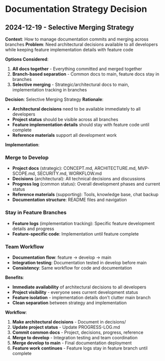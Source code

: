 # Documentation Strategy Decision

## 2024-12-19 - Selective Merging Strategy

**Context**: How to manage documentation commits and merging across branches
**Problem**: Need architectural decisions available to all developers while keeping feature implementation details with feature code

**Options Considered**:
1. **All docs together** - Everything committed and merged together
2. **Branch-based separation** - Common docs to main, feature docs stay in branches
3. **Selective merging** - Strategic/architectural docs to main, implementation tracking in branches

**Decision**: Selective Merging Strategy
**Rationale**: 
- **Architectural decisions** need to be available immediately to all developers
- **Project status** should be visible across all branches
- **Feature implementation details** should stay with feature code until complete
- **Reference materials** support all development work

**Implementation**:

### Merge to Develop
- **Project docs** (strategic): CONCEPT.md, ARCHITECTURE.md, MVP-SCOPE.md, SECURITY.md, WORKFLOW.md
- **Decisions** (architectural): All technical decisions and discussions
- **Progress log** (common status): Overall development phases and current status
- **Reference materials** (supporting): Tools, knowledge base, chat backup
- **Documentation structure**: README files and navigation

### Stay in Feature Branches
- **Feature logs** (implementation tracking): Specific feature development details and progress
- **Feature-specific code**: Implementation until feature complete

### Team Workflow
- **Documentation flow**: feature → develop → main
- **Integration testing**: Documentation tested in develop before main
- **Consistency**: Same workflow for code and documentation

**Benefits**:
- **Immediate availability** of architectural decisions to all developers
- **Project visibility** - everyone sees current development status
- **Feature isolation** - implementation details don't clutter main branch
- **Clean separation** between strategy and implementation

**Workflow**:
1. **Make architectural decisions** - Document in decisions/
2. **Update project status** - Update PROGRESS-LOG.md
3. **Commit common docs** - Project, decisions, progress, reference
4. **Merge to develop** - Integration testing and team coordination
5. **Merge develop to main** - Final documentation deployment
6. **Feature work continues** - Feature logs stay in feature branch until complete